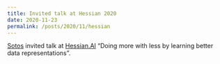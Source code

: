 ```yaml
---
title: Invited talk at Hessian 2020
date: 2020-11-23
permalink: /posts/2020/11/hessian
---
```


[Sotos](/team/tsaftaris) invited talk at [Hessian.AI](http://hessian.ai-health.care/) “Doing more with less by learning better data representations”.

